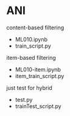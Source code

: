 # ANI

content-based filtering
- ML010.ipynb
- train_script.py

item-based filtering
- ML010-item.ipynb
- item_train_script.py

just test for hybrid
- test.py
- trainTest_script.py
